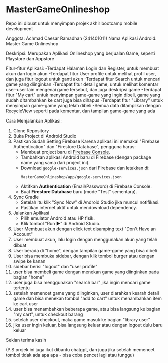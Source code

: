 # MasterGameOnlineshop
Repo ini dibuat untuk menyimpan projek akhir bootcamp mobile development

Anggota: Achmad Caesar Ramadhan (241401011)
Nama Aplikasi Android: Master Game Onlineshop

Deskripsi:
Merupakan Aplikasi Onlineshop yang berjualan Game, seperti Playstore dan Appstore


Fitur-fitur Aplikasi:
-Terdapat Halaman Login dan Register, untuk membuat akun dan login akun  -Terdapat fitur User profile untuk melihat profil user, dan juga fitur logout untuk ganti akun  -Terdapat fitur Search untuk mencari game yang diinginkan  -Terdapat fitur detail game, untuk melihat komentar user-user lain mengenai game tersebut, dan juga deskripsi game   -Terdapat fitur "My cart" untuk menyimpan game-game yang ingin dibeli, game yang sudah ditambahkan ke cart juga bisa dihapus  -Terdapat fitur "Library" untuk menyimpan game-game yang telah dibeli  -Semua data ditampilkan dengan RecycleView seperti pada komentar, dan tampilan game-game yang ada


Cara Menjalankan Aplikasi:
1. Clone Repository
2. Buka Project di Android Studio
3. Pastikan Sudah Setting Firebase
   Karena aplikasi ini memakai "Firebase Authentication" dan "Firestore Database", pengguna harus:
   - Membuat project baru di [Firebase Console](https://console.firebase.google.com/).
   - Tambahkan aplikasi Android baru di Firebase (dengan package name yang sama dari project ini).
   - Download `google-services.json` dari Firebase dan letakkan di:
     ```
     MasterGameOnlineshop/app/google-services.json
     ```
   - Aktifkan **Authentication** (Email/Password) di Firebase Console.
   - Buat **Firestore Database** baru (mode "Test" sementara).
4. Sync Gradle
   - Setelah itu klik "Sync Now" di Android Studio jika muncul notifikasi.
   - Pastikan internet aktif untuk mendownload dependency.
5. Jalankan Aplikasi
   - Pilih emulator Android atau HP fisik.
   - Klik tombol "Run ▶️" di Android Studio.
6. User Membuat akun dengan click text disamping text "Don't Have an Account"
7. User membuat akun, lalu login dengan menggunakan akun yang telah dibuat
8. User berada di "home", dengan tampilan game-game yang bisa dibeli
9. User bisa membuka sidebar, dengan klik tombol burger atau dengan swipe ke kanan
10. sidebar berisi "logout" dan "user profile"
11. user bisa membeli game dengan menekan game yang diinginkan pada bagian "home"
12. user juga bisa menggunakan "search bar" jika ingin mencari game tertentu
13. setelah memencet game yang diinginkan, user diarahkan kearah detail game dan bisa menekan tombol "add to cart" untuk menambahkan item ke cart user
14. user bisa menambahkan beberapa game, atau bisa langsung ke bagian "my cart", untuk checkout barang
15. setelah user checkout, maka game masuk ke bagian "library user"
16. jika user ingin keluar, bisa langsung keluar atau dengan logout dulu baru keluar


Sekian terima kasih

(P.S projek ini juga ikut dibantu chatgpt, dan juga jika setelah memencet tombol tidak ada apa apa - bisa coba pencet lagi atau tunggu)
